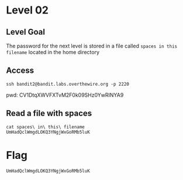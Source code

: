 # Level 02

## Level Goal
The password for the next level is stored in a file called `spaces in this
filename` located in the home directory

## Access
```
ssh bandit2@bandit.labs.overthewire.org -p 2220
```
pwd: CV1DtqXWVFXTvM2F0k09SHz0YwRINYA9 

## Read a file with spaces
```
cat spaces\ in\ this\ filename 
UmHadQclWmgdLOKQ3YNgjWxGoRMb5luK
```

# Flag
```
UmHadQclWmgdLOKQ3YNgjWxGoRMb5luK
```
